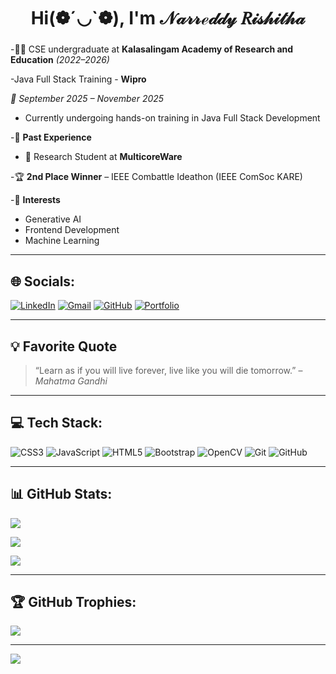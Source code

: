 <h2 align="center" style="font-size: 28px;">Hi(❁´◡`❁), I'm <b>𝒩𝒶𝓇𝓇ℯ𝒹𝒹𝓎 𝑅𝒾𝓈𝒽𝒾𝓉𝒽𝒶</b></h2>


-👩‍🎓 CSE undergraduate at **Kalasalingam Academy of Research and Education** *(2022–2026)*

-Java Full Stack Training - **Wipro**  

  *📅 September 2025 – November 2025*
  - Currently undergoing hands-on training in Java Full Stack Development

-🔬 **Past Experience**  
- 🧪 Research Student at **MulticoreWare**

-🏆 **2nd Place Winner** – IEEE Combattle Ideathon (IEEE ComSoc KARE)

-🎯 **Interests**  
- Generative AI  
- Frontend Development  
- Machine Learning  



---

## 🌐 Socials:
[![LinkedIn](https://img.shields.io/badge/LinkedIn-%230077B5.svg?logo=linkedin&logoColor=white)](https://linkedin.com/in/rishitha-narreddy-9886a4268)
[![Gmail](https://img.shields.io/badge/Email-D14836?logo=gmail&logoColor=white)](mailto:rishithan582@gmail.com)
[![GitHub](https://img.shields.io/badge/GitHub-100000?logo=github&logoColor=white)](https://github.com/NARREDDYRISHITHA)
[![Portfolio](https://img.shields.io/badge/Portfolio-121013?logo=vercel&logoColor=white)](https://myportfolio-eight-jet.vercel.app)

---

## 💡 Favorite Quote

> “Learn as if you will live forever, live like you will die tomorrow.” – *Mahatma Gandhi*

---
## 💻 Tech Stack:
![CSS3](https://img.shields.io/badge/css3-%231572B6.svg?style=for-the-badge&logo=css3&logoColor=white)
![JavaScript](https://img.shields.io/badge/javascript-%23323330.svg?style=for-the-badge&logo=javascript&logoColor=%23F7DF1E)
![HTML5](https://img.shields.io/badge/html5-%23E34F26.svg?style=for-the-badge&logo=html5&logoColor=white)
![Bootstrap](https://img.shields.io/badge/bootstrap-%238511FA.svg?style=for-the-badge&logo=bootstrap&logoColor=white)
![OpenCV](https://img.shields.io/badge/opencv-%23white.svg?style=for-the-badge&logo=opencv&logoColor=white)
![Git](https://img.shields.io/badge/git-%23F05033.svg?style=for-the-badge&logo=git&logoColor=white)
![GitHub](https://img.shields.io/badge/github-%23121011.svg?style=for-the-badge&logo=github&logoColor=white)

---

## 📊 GitHub Stats:
![](https://github-readme-stats.vercel.app/api?username=NARREDDYRISHITHA&theme=aura_dark&hide_border=false&include_all_commits=false&count_private=false)

![](https://nirzak-streak-stats.vercel.app/?user=NARREDDYRISHITHA&theme=aura_dark&hide_border=false)

![](https://github-readme-stats.vercel.app/api/top-langs/?username=NARREDDYRISHITHA&theme=aura_dark&hide_border=false&layout=compact)

---

## 🏆 GitHub Trophies:
![](https://github-profile-trophy.vercel.app/?username=NARREDDYRISHITHA&theme=radical&no-frame=false&no-bg=true&margin-w=4)

---

[![](https://visitcount.itsvg.in/api?id=NARREDDYRISHITHA&icon=0&color=0)](https://visitcount.itsvg.in)
